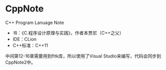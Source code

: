 # CppNote
C++ Program Lanuage Note

- 书：《C.程序设计原理与实践》，作者本贾尼（C++之父）
- IDE：CLion
- C++标准：C++11

中间第12-16章需要用到fltk库，所以使用了Visual Studio来编写，代码会同步到CppNote2中。